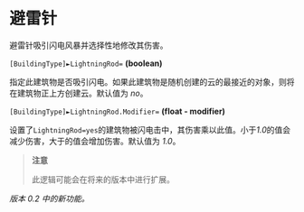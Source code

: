 # 避雷针

避雷针吸引闪电风暴并选择性地修改其伤害。

`[BuildingType]►LightningRod=` **(boolean)**

指定此建筑物是否吸引闪电。如果此建筑物是随机创建的云的最接近的对象，则将在建筑物正上方创建云。默认值为 *no*。

`[BuildingType]►LightningRod.Modifier=` **(float - modifier)**

设置了`LightningRod=yes`的建筑物被闪电击中，其伤害乘以此值。小于*1.0*的值会减少伤害，大于的值会增加伤害。默认值为 *1.0*。

> **注意**
>
> 此逻辑可能会在将来的版本中进行扩展。

*版本 0.2 中的新功能。*